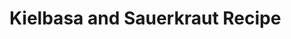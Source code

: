 <!DOCTYPE html>
<html lang="en">
<head>
    <meta charset="UTF-8">
    <meta http-equiv="X-UA-Compatible" content="IE=edge">
    <meta name="viewport" content="width=Kielbasa Recipe, initial-scale=1.0">
    <title>Kielabsa Recipe</title>
</head>
<body>
    <h1>Kielbasa and Sauerkraut Recipe</h1>
</body>
</html>